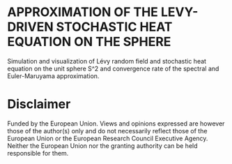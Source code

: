 # APPROXIMATION OF THE LEVY-DRIVEN STOCHASTIC HEAT EQUATION ON THE SPHERE
Simulation and visualization of Lévy random field and stochastic heat equation on the unit sphere S^2 and convergence rate of the spectral and Euler-Maruyama approximation.
# Disclaimer
Funded by the European Union. Views and opinions expressed are however those of the author(s) only and do not necessarily reflect those of the European Union or the European Research Council Executive Agency. Neither the European Union nor the granting authority can be held responsible for them.
